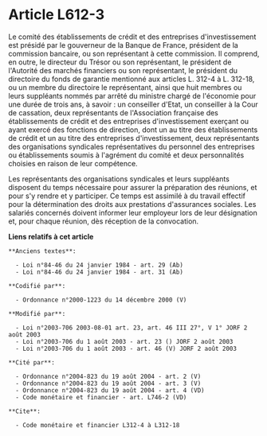 # Article L612-3

Le comité des établissements de crédit et des entreprises d'investissement est présidé par le gouverneur de la Banque de
France, président de la commission bancaire, ou son représentant à cette commission. Il comprend, en outre, le directeur du
Trésor ou son représentant, le président de l'Autorité des marchés financiers ou son représentant, le président du directoire
du fonds de garantie mentionné aux articles L. 312-4 à L. 312-18, ou un membre du directoire le représentant, ainsi que huit
membres ou leurs suppléants nommés par arrêté du ministre chargé de l'économie pour une durée de trois ans, à savoir : un
conseiller d'Etat, un conseiller à la Cour de cassation, deux représentants de l'Association française des établissements de
crédit et des entreprises d'investissement exerçant ou ayant exercé des fonctions de direction, dont un au titre des
établissements de crédit et un au titre des entreprises d'investissement, deux représentants des organisations syndicales
représentatives du personnel des entreprises ou établissements soumis à l'agrément du comité et deux personnalités choisies
en raison de leur compétence.

Les représentants des organisations syndicales et leurs suppléants disposent du temps nécessaire pour assurer la préparation
des réunions, et pour s'y rendre et y participer. Ce temps est assimilé à du travail effectif pour la détermination des
droits aux prestations d'assurances sociales. Les salariés concernés doivent informer leur employeur lors de leur désignation
et, pour chaque réunion, dès réception de la convocation.

**Liens relatifs à cet article**

	**Anciens textes**:

	  - Loi n°84-46 du 24 janvier 1984 - art. 29 (Ab)
	  - Loi n°84-46 du 24 janvier 1984 - art. 31 (Ab)

	**Codifié par**:

	  - Ordonnance n°2000-1223 du 14 décembre 2000 (V)

	**Modifié par**:

	  - Loi n°2003-706 2003-08-01 art. 23, art. 46 III 27°, V 1° JORF 2 août 2003
	  - Loi n°2003-706 du 1 août 2003 - art. 23 () JORF 2 août 2003
	  - Loi n°2003-706 du 1 août 2003 - art. 46 (V) JORF 2 août 2003

	**Cité par**:

	  - Ordonnance n°2004-823 du 19 août 2004 - art. 2 (V)
	  - Ordonnance n°2004-823 du 19 août 2004 - art. 3 (V)
	  - Ordonnance n°2004-823 du 19 août 2004 - art. 4 (VD)
	  - Code monétaire et financier - art. L746-2 (VD)

	**Cite**:

	  - Code monétaire et financier L312-4 à L312-18
